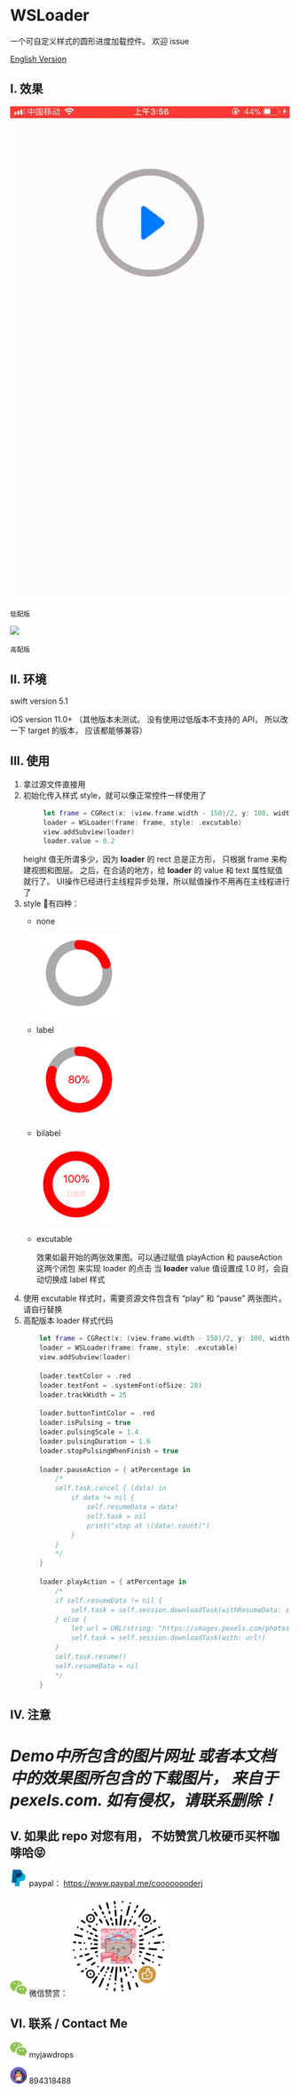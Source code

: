 # WSLoader
一个可自定义样式的圆形进度加载控件。 欢迎 issue

[English Version](https://github.com/CoooooooderJ/WSLoader/blob/master/EN_README.md)



## I. 效果

![](https://github.com/CoooooooderJ/WSLoader/blob/master/resource4readme/1569441940366065.gif)

```低配版```


![](https://github.com/CoooooooderJ/WSLoader/blob/master/resource4readme/1569441940198703.gif)

```高配版```





## II. 环境
swift version 5.1

iOS version 11.0+ （其他版本未测试。 没有使用过低版本不支持的 API， 所以改一下 target 的版本， 应该都能够兼容）




## III. 使用
1. 拿过源文件直接用
2. 初始化传入样式 style，就可以像正常控件一样使用了
   ```swift
        let frame = CGRect(x: (view.frame.width - 150)/2, y: 100, width: 150, height: 150)
        loader = WSLoader(frame: frame, style: .excutable)
        view.addSubview(loader)
        loader.value = 0.2
   ```
   height 值无所谓多少，因为 **loader** 的 rect 总是正方形， 只根据 frame 来构建视图和图层。
   之后，在合适的地方，给 **loader** 的 value 和 text 属性赋值就行了。 UI操作已经进行主线程异步处理，所以赋值操作不用再在主线程进行了
3. style 有四种：
    * none
  
        ![](https://github.com/CoooooooderJ/WSLoader/blob/master/resource4readme/41569444870_.pic.jpg)
    * label

        ![](https://github.com/CoooooooderJ/WSLoader/blob/master/resource4readme/51569445260_.pic.jpg)
    * bilabel

        ![](https://github.com/CoooooooderJ/WSLoader/blob/master/resource4readme/61569445379_.pic.jpg)
    * excutable

        效果如最开始的两张效果图。可以通过赋值 playAction 和 pauseAction 这两个闭包 来实现 loader 的点击
        当 **loader** value 值设置成 1.0 时，会自动切换成 label 样式
4. 使用 excutable 样式时，需要资源文件包含有 “play” 和 “pause” 两张图片。 请自行替换
5. 高配版本 loader 样式代码
    ```swift
        let frame = CGRect(x: (view.frame.width - 150)/2, y: 100, width: 150, height: 150)
        loader = WSLoader(frame: frame, style: .excutable)
        view.addSubview(loader)
        
        loader.textColor = .red
        loader.textFont = .systemFont(ofSize: 28)
        loader.trackWidth = 25

        loader.buttonTintColor = .red
        loader.isPulsing = true
        loader.pulsingScale = 1.4
        loader.pulsingDuration = 1.6
        loader.stopPulsingWhenFinish = true
        
        loader.pauseAction = { atPercentage in
            /*
            self.task.cancel { (data) in
                if data != nil {
                    self.resumeData = data!
                    self.task = nil
                    print("stop at \(data!.count)")
                }
            }
            */
        }
        
        loader.playAction = { atPercentage in
            /*
            if self.resumeData != nil {
                self.task = self.session.downloadTask(withResumeData: self.resumeData!)
            } else {
                let url = URL(string: "https://images.pexels.com/photos/2939337/pexels-photo-2939337.jpeg")
                self.task = self.session.downloadTask(with: url!)
            }
            self.task.resume()
            self.resumeData = nil
            */
        }
    ```



## IV. 注意
# *Demo中所包含的图片网址 或者本文档中的效果图所包含的下载图片， 来自于 pexels.com. 如有侵权，请联系删除！*




## V. 如果此 repo 对您有用， 不妨赞赏几枚硬币买杯咖啡哈😝
<img src="https://github.com/CoooooooderJ/WSLoader/blob/master/resource4readme/paypal.png" width=30 height=30> paypal： https://www.paypal.me/coooooooderj

<img src="https://github.com/CoooooooderJ/WSLoader/blob/master/resource4readme/wechat.png" width=30 height=30> 微信赞赏： <img src="https://github.com/CoooooooderJ/WSLoader/blob/master/resource4readme/coffee.jpg" width=180 height=180>






## VI. 联系 / Contact Me
<img src="https://github.com/CoooooooderJ/WSLoader/blob/master/resource4readme/wechat.png" width=30 height=30> myjawdrops

<img src="https://github.com/CoooooooderJ/WSLoader/blob/master/resource4readme/tencent.png" width=30 height=30> 894318488



